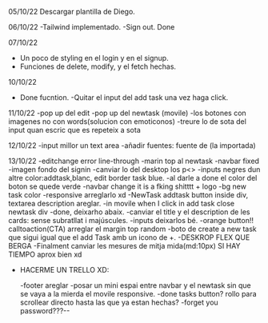 05/10/22
Descargar plantilla de Diego.

06/10/22
-Tailwind implementado.
-Sign out. Done

07/10/22

- Un poco de styling en el login y en el signup.
- Funciones de delete, modify, y el fetch hechas.

10/10/22

- Done fucntion.
  -Quitar el input del add task una vez haga click.

11/10/22
-pop up del edit
-pop up del newtask (movile)
-los botones con imagenes no con words(solucion con emoticonos)
-treure lo de sota del input quan escric que es repeteix a sota

12/10/22
-input millor un text area
-añadir fuentes: fuente de (la importada)

13/10/22
-editchange error line-through
-marin top al newtask
-navbar fixed
-imagen fondo del signin
-canviar lo del desktop los p<>
-inputs negres dun altre color:addtask,blanc, edit border task blue.
-al darle a done el color del boton se quede verde
-navbar change it is a fking shitttt + logo
-bg new task color
-responsive arreglarlo xd
-NewTask addtask button inside div, textarea description areglar.
-in movile when I click in add task close newtask div
-done, deixarho abaix.
-canviar el title y el description de les cards: sense subratllat i majúscules.
-inputs deixarlos bé.
-orange button!! calltoaction(CTA) arreglar el margin top random
-boto de create a new task que sigui igual que el add Task amb un icono de +.
-DESKROP FLEX QUE BERGA
-Finalment canviar les mesures de mitja mida(md:10px) SI HAY TIEMPO aprox bien xd

- HACERME UN TRELLO XD:

  -footer areglar
  -posar un mini espai entre navbar y el newtask sin que se vaya a la mierda el movile responsive.
  -done tasks button? rollo para scrollear directo hasta las que ya estan hechas?
  -forget you password???--
